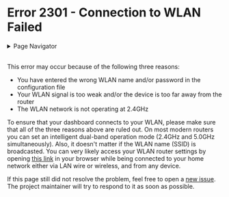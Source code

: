 # Error 2301 - Connection to WLAN Failed

<details>
<summary>Page Navigator</summary>
<ul style="list-style: '▶  '"><li><a href="../">Main Page</a></li>
<li><a href="../errors">Error Pages</a></li>
<li><a href="https://github.com/smolinde/iot-dashboard/issues">Other Issues</a></li></ul>
</details><br>

This error may occur because of the following three reasons:
- You have entered the wrong WLAN name and/or password in the configuration file
- Your WLAN signal is too weak and/or the device is too far away from the router
- The WLAN network is not operating at 2.4GHz

To ensure that your dashboard connects to your WLAN, please make sure that all of the three reasons above are ruled out. On most modern routers you can set an intelligent dual-band operation mode (2.4GHz and 5.0GHz simultaneously). Also, it doesn't matter if the WLAN name (SSID) is broadcasted. You can very likely access your WLAN router settings by opening [this link](http://192.168.0.1) in your browser while being connected to your home network either via LAN wire or wireless, and from any device.

If this page still did not resolve the problem, feel free to open a [new issue](https://github.com/smolinde/iot-dashboard/issues/new?template=BLANK_ISSUE). The project maintainer will try to respond to it as soon as possible.